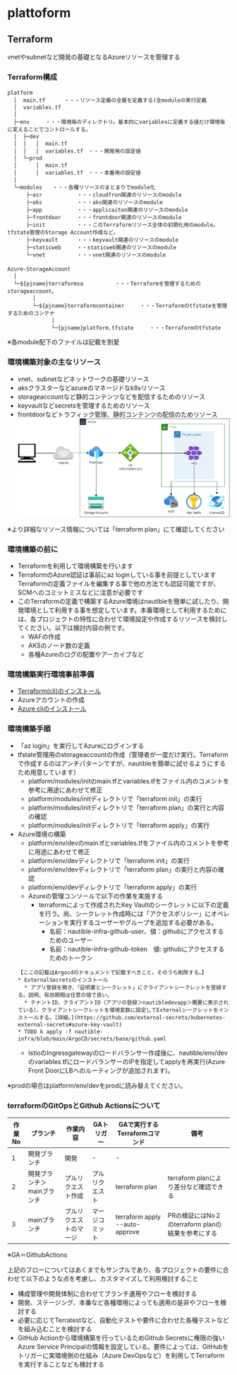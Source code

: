 # plattoform

## Terraform
vnetやsubnetなど開発の基礎となるAzureリソースを管理する

### Terraform構成
```
platform
  │  main.tf      ・・・リソース定義の全量を定義する(全moduleの実行定義
  │  variables.tf
  │
  ├─env     ・・・環境毎のディレクトリ。基本的にvariablesに定義する値だけ環境毎に変えることでコントロールする。
  │  ├─dev
  │  │   │  main.tf
  │  │   │  variables.tf　・・・開発用の設定値
  │  └─prod
  │      │  main.tf
  │      │  variables.tf　・・・本番用の設定値
  │
  └─modules　　・・・各種リソースのまとまりでmodule化
      ├─acr           ・・・cloudfron関連のリソースのmodule
      ├─aks           ・・・aks関連のリソースのmodule
      ├─app           ・・・applicaiton関連のリソースのmodule
      ├─frontdoor     ・・・frontdoor関連のリソースのmodule
      ├─init          ・・・このTerraformリソース全体の初期化用のmodule。tfstate管理のStorage Account作成など。
      ├─keyvault      ・・・keyvault関連のリソースのmodule
      ├─staticweb     ・・staticweb関連のリソースのmodule
      └─vnet          ・・・vnet関連のリソースのmodule

Azure-StorageAccount
  │
  └─${pjname}terraformsa          ・・・Terraformを管理するためのstorageaccount。
        │   
        └─${pjname}terraformcontainer     ・・・Terraformのtfstateを管理するためのコンテナ
              │
              └─{pjname}platform.tfstate     ・・・Terraformのtfstate
```
※各module配下のファイルは記載を割愛

### 環境構築対象の主なリソース
* vnet、subnetなどネットワークの基礎リソース
* aksクラスターなどazureのマネージドなk8sリソース
* storageaccountなど静的コンテンツなどを配信するためのリソース
* keyvaultなどsecretsを管理するためのリソース
* frontdoorなどトラフィック管理、静的コンテンツの配信のためリソース
![AzureConfig](AzureConfig.png)

※より詳細なリソース情報については「terraform plan」にて確認してください

### 環境構築の前に
* Terraformを利用して環境構築を行います
* TerraformのAzure認証は事前にaz loginしている事を前提としています
Terraformの定義ファイルを編集する事で他の方法でも認証可能ですが、SCMへのコミットミスなどに注意が必要です
* このTerraformの定義で構築するAzure環境はnautibleを簡単に試したり、開発環境として利用する事を想定しています。本番環境として利用するためには、各プロジェクトの特性に合わせて環境設定や作成するリソースを検討してください。以下は検討内容の例です。
  - WAFの作成
  - AKSのノード数の定義
  - 各種Azureのログの配置やアーカイブなど

### 環境構築実行環境事前準備
* [Terraform(cli)のインストール](https://learn.hashicorp.com/tutorials/terraform/install-cli)
* Azureアカウントの作成
* [Azure cliのインストール](https://docs.microsoft.com/ja-jp/cli/azure/install-azure-cli)

### 環境構築手順

* 「az login」を実行してAzureにログインする
* tfstate管理用のstorageaccountの作成（管理者が一度だけ実行。Terraformで作成するのはアンチパターンですが、nautibleを簡単に試せるようにするため用意しています）
  * platform/modules/initのmain.tfとvariables.tfをファイル内のコメントを参考に用途にあわせて修正
  * platform/modules/initディレクトリで「terraform init」の実行
  * platform/modules/initディレクトリで「terraform plan」の実行と内容の確認
  * platform/modules/initディレクトリで「terraform apply」の実行
* Azure環境の構築
  * platform/env/devのmain.tfとvariables.tfをファイル内のコメントを参考に用途にあわせて修正
  * platform/env/devディレクトリで「terraform init」の実行
  * platform/env/devディレクトリで「terraform plan」の実行と内容の確認
  * platform/env/devディレクトリで「terraform apply」の実行
  * Azureの管理コンソールで以下の作業を実施する
    * terraformによって作成されたKey Vaultのシークレットに以下の定義を行う。尚、シークレット作成時には「アクセスポリシー」にオペレーションを実行するユーザーやグループを追加する必要がある。
      * 名前：nautible-infra-github-user、値：githubにアクセスするためのユーザー
      * 名前：nautible-infra-github-token　値: githubにアクセスするためのトークン
  ```
  【ここの記載はArgocdのドキュメントで記載すべきこと。そのうち削除する。】
  * ExternalSecretsのインストール
    * アプリ登録を開き、「証明書とシークレット」にクライアントシークレットを登録する。説明、有効期間は任意の値で良い。
    * テナントID、クライアントID（アプリの登録＞nautibledevapp＞概要に表示されている）、クライアントシークレットを環境変数に設定してExternalシークレットをインストールする。[詳細。](https://github.com/external-secrets/kubernetes-external-secrets#azure-key-vault)
  * TODO k apply -f nautible-infra/blob/main/ArgoCD/secrets/base/github.yaml
  ```
  * IstioのIngressgatewayのロードバランサー作成後に、nautible/env/devのvariables.tfにロードバランサーのIPを指定してapplyを再実行(Azure Front DoorにLBへのルーティングが追加されます)。

※prodの場合はplatform/env/devをprodに読み替えてください。


### terraformのGitOpsとGithub Actionsについて

|  作業No  |  ブランチ  |  作業内容  |  GAトリガー  |  GAで実行するTerraformコマンド  | 備考 |
| ---- | ---- |---- |---- | ---- |---- |
|  １  |  開発ブランチ  | 開発 | - | - |  |
|  ２  |  開発ブランチ＞mainブランチ  | プルリクエスト作成 | プルリクエスト | terraform plan | terraform planにより差分など確認できる |
|  ３  |  mainブランチ  | プルリクエストのマージ | マージコミット | terraform apply --auto-approve | PRの検証にはNo２のterraform planの結果を参考にする |

※GA＝GithubActions

上記のフローについてはあくまでもサンプルであり、各プロジェクトの要件に合わせて以下のような点を考慮し、カスタマイズして利用検討すること
* 構成管理や開発体制に合わせてブランチ運用やフローを検討する
* 開発、ステージング、本番など各種環境によっても適用の是非やフローを検討する
* 必要に応じてTerratestなど、自動化テストや要件に合わせた各種テストなどを組み込むことを検討する
* GitHub Actionから環境構築を行っているためGithub Secretsに権限の強いAzure Service Principalの情報を設定している。要件によっては、GitHubをトリガーに実環境側の仕組み（Azure DevOpsなど）を利用してTerraformを実行することなども検討する

